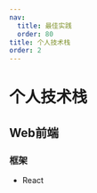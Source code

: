 ```yaml
---
nav:
  title: 最佳实践
  order: 80
title: 个人技术栈
order: 2
---
```


# 个人技术栈

## Web前端

### 框架

- React





